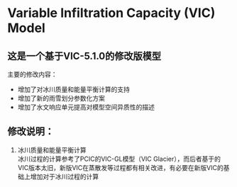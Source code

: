 # Variable Infiltration Capacity (VIC) Model
## 这是一个基于VIC-5.1.0的修改版模型
主要的修改内容：
- 增加了对冰川质量和能量平衡计算的支持
- 增加了新的雨雪划分参数化方案
- 增加了水文响应单元提高对模型空间异质性的描述

## 修改说明：
1. 冰川质量和能量平衡计算<br>
冰川过程的计算参考了PCIC的VIC-GL模型（VIC Glacier），而后者基于的VIC版本太旧，新版VIC在蒸散发等过程都有相关改进，有必要在新版VIC的基础上增加对于冰川过程的计算


